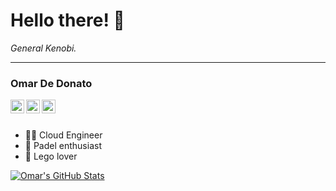 # Hello there! 👋
*General Kenobi.*

<hr>

### Omar De Donato
<a href="https://dedonato.eu">
  <img align="left" alt="Omar's Website" width="22px" src="https://cdn.jsdelivr.net/npm/simple-icons@v3/icons/wordpress.svg" />
</a>
<a href="https://twitter.com/odedonato">
  <img align="left" alt="Omar's Twitter" width="22px" src="https://cdn.jsdelivr.net/npm/simple-icons@v3/icons/twitter.svg" />
</a>
<a href="https://www.linkedin.com/in/odedonato/">
  <img align="left" alt="Omar's LinkedIN" width="22px" src="https://cdn.jsdelivr.net/npm/simple-icons@v3/icons/linkedin.svg" />
</a>
<!--
<a href="https://www.reddit.com/user/dedo85">
  <img alt="Omar's Reddit" width="22px" src="https://cdn.jsdelivr.net/npm/simple-icons@v3/icons/reddit.svg" />
</a>
-->
<br /><br />

- 🥷🏼 Cloud Engineer
- 🎾 Padel enthusiast
- 🧱 Lego lover

<!--
**odedonato/odedonato** is a ✨ _special_ ✨ repository because its `README.md` (this file) appears on your GitHub profile.

Here are some ideas to get you started:

- 🔭 I’m currently working on ...
- 🌱 I’m currently learning ...
- 👯 I’m looking to collaborate on ...
- 🤔 I’m looking for help with ...
- 💬 Ask me about ...
- 📫 How to reach me: ...
- 😄 Pronouns: ...
- ⚡ Fun fact: ...
-->

[![Omar's GitHub Stats](https://github-readme-stats.vercel.app/api?username=odedonato&count_private=true&show_icons=true)](https://github.com/odedonato)
